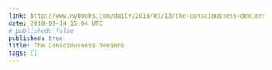 ```yaml
---
link: http://www.nybooks.com/daily/2018/03/13/the-consciousness-deniers/
date: 2018-03-14 15:04 UTC
# published: false
published: true
title: The Consciousness Deniers
tags: []
---
```



